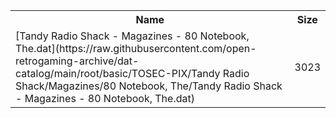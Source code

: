 <table>
<tr><th>Name</th><th>Size</th></tr>
<tr><td>
[Tandy Radio Shack - Magazines - 80 Notebook, The.dat](https://raw.githubusercontent.com/open-retrogaming-archive/dat-catalog/main/root/basic/TOSEC-PIX/Tandy Radio Shack/Magazines/80 Notebook, The/Tandy Radio Shack - Magazines - 80 Notebook, The.dat)
</td><td>3023</td></tr>
</table>
